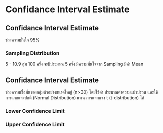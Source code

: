 
# Confidance Interval Estimate  

## Confidance Interval Estimate 
ช่วงความมั่นใจ 95% 
### Sampling Distribution
5 - 10.9 สุ่ม 100 ครั้ง จะมีประมาณ 5 ครั้ง มีความมั่นใจจาก Sampling มีค่า Mean

## Confidance Interval Estimate  
ช่วงความเชื่อมั่นของกลุ่มตัวอย่างขนาดใหญ่ (n>30)
โดยใช้ค่า ประมาณค่าความแปรปรวน และใช้การแจกแจงปกติ (Normal Distribution) แทน การแจกแจง t (t-distribution) ได้

### Lower Confidence Limit
### Upper Confidence Limit

